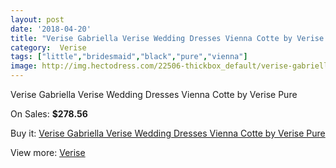 ```yaml
---
layout: post
date: '2018-04-20'
title: "Verise Gabriella Verise Wedding Dresses Vienna Cotte by Verise Pure"
category:  Verise
tags: ["little","bridesmaid","black","pure","vienna"]
image: http://img.hectodress.com/22506-thickbox_default/verise-gabriella-verise-wedding-dresses-vienna-cotte-by-verise-pure.jpg
---
```

Verise Gabriella Verise Wedding Dresses Vienna Cotte by Verise Pure

On Sales: **$278.56**
<a href="https://www.hectodress.com/-verise/10468-verise-gabriella-verise-wedding-dresses-vienna-cotte-by-verise-pure.html"><amp-img layout="responsive" width="600" height="600" src="//img.hectodress.com/22506-thickbox_default/verise-gabriella-verise-wedding-dresses-vienna-cotte-by-verise-pure.jpg" alt="Verise Gabriella Verise Wedding Dresses Vienna Cotte by Verise Pure 0" /></a>

Buy it: [Verise Gabriella Verise Wedding Dresses Vienna Cotte by Verise Pure](https://www.hectodress.com/-verise/10468-verise-gabriella-verise-wedding-dresses-vienna-cotte-by-verise-pure.html "Verise Gabriella Verise Wedding Dresses Vienna Cotte by Verise Pure")

View more: [ Verise](https://www.hectodress.com/170--verise " Verise")